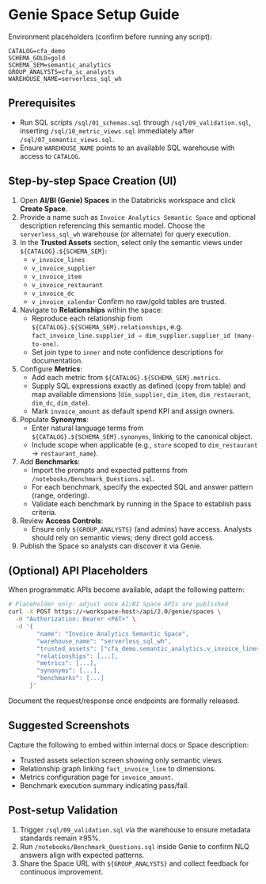 ﻿# Genie Space Setup Guide

Environment placeholders (confirm before running any script):
```
CATALOG=cfa_demo
SCHEMA_GOLD=gold
SCHEMA_SEM=semantic_analytics
GROUP_ANALYSTS=cfa_sc_analysts
WAREHOUSE_NAME=serverless_sql_wh
```

## Prerequisites
- Run SQL scripts `/sql/01_schemas.sql` through `/sql/09_validation.sql`, inserting `/sql/10_metric_views.sql` immediately after `/sql/07_semantic_views.sql`.
- Ensure `WAREHOUSE_NAME` points to an available SQL warehouse with access to `CATALOG`.

## Step-by-step Space Creation (UI)
1. Open **AI/BI (Genie) Spaces** in the Databricks workspace and click **Create Space**.
2. Provide a name such as `Invoice Analytics Semantic Space` and optional description referencing this semantic model. Choose the `serverless_sql_wh` warehouse (or alternate) for query execution.
3. In the **Trusted Assets** section, select only the semantic views under `${CATALOG}.${SCHEMA_SEM}`:
   - `v_invoice_lines`
   - `v_invoice_supplier`
   - `v_invoice_item`
   - `v_invoice_restaurant`
   - `v_invoice_dc`
   - `v_invoice_calendar`
   Confirm no raw/gold tables are trusted.
4. Navigate to **Relationships** within the space:
   - Reproduce each relationship from `${CATALOG}.${SCHEMA_SEM}.relationships`, e.g. `fact_invoice_line.supplier_id → dim_supplier.supplier_id (many-to-one)`.
   - Set join type to `inner` and note confidence descriptions for documentation.
5. Configure **Metrics**:
   - Add each metric from `${CATALOG}.${SCHEMA_SEM}.metrics`.
   - Supply SQL expressions exactly as defined (copy from table) and map available dimensions (`dim_supplier`, `dim_item`, `dim_restaurant`, `dim_dc`, `dim_date`).
   - Mark `invoice_amount` as default spend KPI and assign owners.
6. Populate **Synonyms**:
   - Enter natural language terms from `${CATALOG}.${SCHEMA_SEM}.synonyms`, linking to the canonical object.
   - Include scope when applicable (e.g., `store` scoped to `dim_restaurant` → `restaurant_name`).
7. Add **Benchmarks**:
   - Import the prompts and expected patterns from `/notebooks/Benchmark_Questions.sql`.
   - For each benchmark, specify the expected SQL and answer pattern (range, ordering).
   - Validate each benchmark by running in the Space to establish pass criteria.
8. Review **Access Controls**:
   - Ensure only `${GROUP_ANALYSTS}` (and admins) have access. Analysts should rely on semantic views; deny direct gold access.
9. Publish the Space so analysts can discover it via Genie.

## (Optional) API Placeholders
When programmatic APIs become available, adapt the following pattern:
```bash
# Placeholder only: adjust once AI/BI Space APIs are published
curl -X POST https://<workspace-host>/api/2.0/genie/spaces \
  -H "Authorization: Bearer <PAT>" \
  -d '{
        "name": "Invoice Analytics Semantic Space",
        "warehouse_name": "serverless_sql_wh",
        "trusted_assets": ["cfa_demo.semantic_analytics.v_invoice_lines", "..."],
        "relationships": [...],
        "metrics": [...],
        "synonyms": [...],
        "benchmarks": [...]
      }'
```
Document the request/response once endpoints are formally released.

## Suggested Screenshots
Capture the following to embed within internal docs or Space description:
- Trusted assets selection screen showing only semantic views.
- Relationship graph linking `fact_invoice_line` to dimensions.
- Metrics configuration page for `invoice_amount`.
- Benchmark execution summary indicating pass/fail.

## Post-setup Validation
1. Trigger `/sql/09_validation.sql` via the warehouse to ensure metadata standards remain ≥95%.
2. Run `/notebooks/Benchmark_Questions.sql` inside Genie to confirm NLQ answers align with expected patterns.
3. Share the Space URL with `${GROUP_ANALYSTS}` and collect feedback for continuous improvement.
